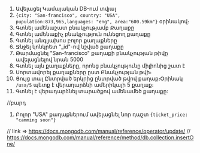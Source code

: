 1. Ավելացել Կամայական DB-ում տվյալ
2. `{city: "San-francisco", country: "USA", pupulation:873,965,languages: "eng", area:"600.59km"}` օրինակով։
3. Գտնել ամենաշատ բնակչությամբ Քաղաքը
4. Գտնել ամենաքիչ բնակչություն ունեցող քաղաքը
5. Գտնել անգլյախոս բոլոր քաղաքները
6. Ջնջել կոնկրետ "\_id"-ով նշված քաղաքը
7. Թարմացնել "San-francisco" քաղաքի բնակչության թիվը ավելացնելով նրան 5000
8. Գտնել այն քաղաքները, որոնց բնակչությունը միլիոնից շատ է
9. Սորտավորել քաղաքները ըստ Բնակչության թվի։
10. Ցույց տալ Ընտրված երկրից ընտրված թվով քաղաք։Օրինակ `/usa/5` պետք է վերադարձնի ամերիկայի 5 քաղաք։
11. Գտնել է վերադարձնել տարածքով ամենամեծ քաղաքը:

//բարդ

1. Բոլոր "USA" քաղաքներում ավելացնել նոր դաշտ `{ticket_price: "camming soon"}`

// link => https://docs.mongodb.com/manual/reference/operator/update/
// https://docs.mongodb.com/manual/reference/method/db.collection.insertOne/
